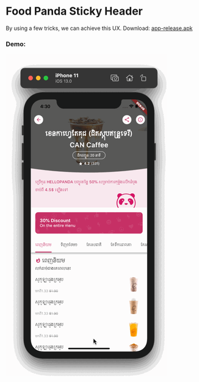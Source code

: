 # Food Panda Sticky Header
By using a few tricks, we can achieve this UX. Download: [app-release.apk](android/apk/app-release.apk)
### Demo:

![detail](assets/gif/record.gif)





